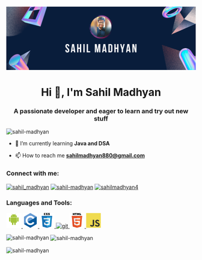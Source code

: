 ![logo](https://github.com/Sahil-Madhyan/Sahil-Madhyan/blob/main/github_banner.png)
<h1 align="center">Hi 👋, I'm Sahil Madhyan</h1>
<h3 align="center">A passionate developer and eager to learn and try out new stuff</h3>

<p align="left"> <img src="https://komarev.com/ghpvc/?username=sahil-madhyan&label=Profile%20views&color=0e75b6&style=flat" alt="sahil-madhyan" /> </p>

- 🌱 I’m currently learning **Java and DSA**

- 📫 How to reach me **sahilmadhyan880@gmail.com**

<h3 align="left">Connect with me:</h3>
<p align="left">
<a href="https://twitter.com/sahil_madhyan" target="blank"><img align="center" src="https://img.icons8.com/color/344/twitter--v1.png" alt="sahil_madhyan" height="40" width="40" /></a>
<a href="https://linkedin.com/in/sahil-madhyan" target="blank"><img align="center" src="https://img.icons8.com/color/344/linkedin.png" alt="sahil-madhyan" height="40" width="40" /></a>
<a href="https://instagram.com/sahilmadhyan4" target="blank"><img align="center" src="https://img.icons8.com/fluency/344/instagram-new.png" alt="sahilmadhyan4" height="40" width="40" /></a>
</p>

<h3 align="left">Languages and Tools:</h3>
<p align="left"> <a href="https://developer.android.com" target="_blank" rel="noreferrer"> <img src="https://raw.githubusercontent.com/devicons/devicon/master/icons/android/android-original-wordmark.svg" alt="android" width="40" height="40"/> </a> <a href="https://www.cprogramming.com/" target="_blank" rel="noreferrer"> <img src="https://raw.githubusercontent.com/devicons/devicon/master/icons/c/c-original.svg" alt="c" width="40" height="40"/> </a> <a href="https://www.w3schools.com/css/" target="_blank" rel="noreferrer"> <img src="https://raw.githubusercontent.com/devicons/devicon/master/icons/css3/css3-original-wordmark.svg" alt="css3" width="40" height="40"/> </a> <a href="https://git-scm.com/" target="_blank" rel="noreferrer"> <img src="https://www.vectorlogo.zone/logos/git-scm/git-scm-icon.svg" alt="git" width="40" height="40"/> </a> <a href="https://www.w3.org/html/" target="_blank" rel="noreferrer"> <img src="https://raw.githubusercontent.com/devicons/devicon/master/icons/html5/html5-original-wordmark.svg" alt="html5" width="40" height="40"/> </a> <a href="https://developer.mozilla.org/en-US/docs/Web/JavaScript" target="_blank" rel="noreferrer"> <img src="https://raw.githubusercontent.com/devicons/devicon/master/icons/javascript/javascript-original.svg" alt="javascript" width="40" height="40"/> </a> </p>

<p><img align="left" src="https://github-readme-stats.vercel.app/api/top-langs?username=sahil-madhyan&show_icons=true&locale=en&layout=compact" alt="sahil-madhyan" /></p>

<p>&nbsp;<img align="center" src="https://github-readme-stats.vercel.app/api?username=sahil-madhyan&show_icons=true&locale=en" alt="sahil-madhyan" /></p>

<p><img align="center" src="https://github-readme-streak-stats.herokuapp.com/?user=sahil-madhyan&" alt="sahil-madhyan" /></p>

